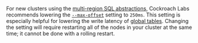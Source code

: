 For new clusters using the [multi-region SQL abstractions](multiregion-overview.html), Cockroach Labs recommends lowering the [`--max-offset`](cockroach-start.html#flags-max-offset) setting to `250ms`. This setting is especially helpful for lowering the write latency of [global tables](multiregion-overview.html#global-tables). Changing the setting will require restarting all of the nodes in your cluster at the same time; it cannot be done with a rolling restart.
